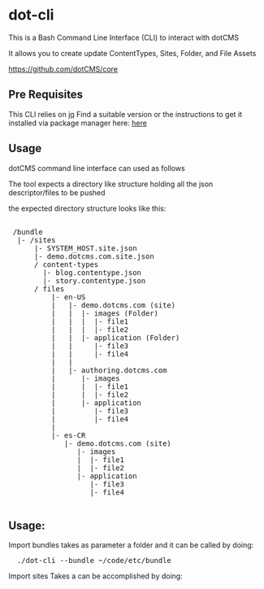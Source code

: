 
# dot-cli

This is a Bash Command Line Interface (CLI) to interact with dotCMS

It allows you to create update ContentTypes, Sites, Folder, and File Assets
 

https://github.com/dotCMS/core

## Pre Requisites

This CLI relies on 
[jq](https://stedolan.github.io/jq)
Find a suitable version or the instructions to get it installed via package manager here:
[here](https://stedolan.github.io/jq/download/)

## Usage

dotCMS command line interface can used as follows

The tool expects a directory like structure holding all the json descriptor/files to be pushed 

the expected directory structure looks like this:

<pre>

 /bundle
  |- /sites
      |- SYSTEM_HOST.site.json
      |- demo.dotcms.com.site.json
      / content-types
        |- blog.contentype.json
        |- story.contentype.json
      / files
          |- en-US 
          |   |- demo.dotcms.com (site)
          |   |  |- images (Folder)
          |   |  |  |- file1
          |   |  |  |- file2
          |   |  |- application (Folder)
          |   |     |- file3
          |   |     |- file4
          |   |
          |   |- authoring.dotcms.com
          |      |- images 
          |      |  |- file1
          |      |  |- file2
          |      |- application
          |         |- file3
          |         |- file4             
          |     
          |- es-CR 
             |- demo.dotcms.com (site)
                |- images 
                |  |- file1
                |  |- file2
                |- application
                   |- file3
                   |- file4
                   
</pre>


## Usage:

Import bundles takes as parameter a folder and it can be called by doing:
<pre>
  ./dot-cli --bundle ~/code/etc/bundle  
</pre>

Import sites Takes a  can be accomplished by doing:
